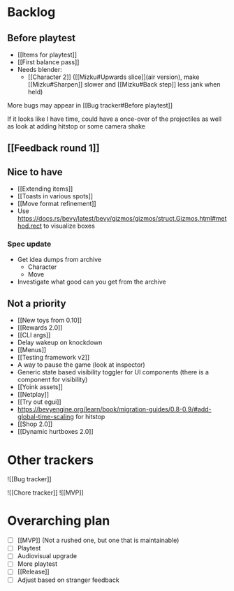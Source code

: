 # Backlog
## Before playtest
- [[Items for playtest]]
- [[First balance pass]]
- Needs blender:
	- [[Character 2]] ([[Mizku#Upwards slice]](air version), make [[Mizku#Sharpen]] slower and [[Mizku#Back step]] less jank when held)

More bugs may appear in [[Bug tracker#Before playtest]]

If it looks like I have time, could have a once-over of the projectiles as well as look at adding hitstop or some camera shake

## [[Feedback round 1]]

## Nice to have
- [[Extending items]]
- [[Toasts in various spots]]
- [[Move format refinement]]
- Use https://docs.rs/bevy/latest/bevy/gizmos/gizmos/struct.Gizmos.html#method.rect to visualize boxes

### Spec update
- Get idea dumps from archive
	- Character
	- Move
- Investigate what good can you get from the archive

## Not a priority
- [[New toys from 0.10]]
- [[Rewards 2.0]]
- [[CLI args]]
- Delay wakeup on knockdown
- [[Menus]]
- [[Testing framework v2]]
- A way to pause the game (look at inspector)
- Generic state based visibility toggler for UI components (there is a component for visibility)
- [[Yoink assets]]
- [[Netplay]]
- [[Try out egui]]
- https://bevyengine.org/learn/book/migration-guides/0.8-0.9/#add-global-time-scaling for hitstop
- [[Shop 2.0]]
- [[Dynamic hurtboxes 2.0]]

# Other trackers
![[Bug tracker]]

![[Chore tracker]]
![[MVP]]

# Overarching plan
- [ ] [[MVP]] (Not a rushed one, but one that is maintainable)
- [ ] Playtest
- [ ] Audiovisual upgrade
- [ ] More playtest
- [ ] [[Release]]
- [ ] Adjust based on stranger feedback
